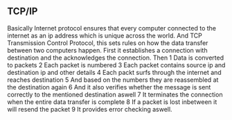 ## TCP/IP

Basically Internet protocol ensures that every computer connected to the internet as an ip address which is unique across the world.
And TCP Transmission Control Protocol, this sets rules on how the data transfer between two computers happen.
First it establishes a connection with destination and the acknowledges the connection. Then
1⁠ ⁠Data is converted to packets
2⁠ ⁠⁠Each packet is numbered
3⁠ ⁠⁠Each packet contains source ip and destination ip and other details
4⁠ ⁠⁠Each packt surfs through the internet and reaches destination
5⁠ ⁠⁠And based on the numbers they are reassembled at the destination again
6 ⁠⁠And it also verifies whether the message is sent correctly to the mentioned destination aswell
7 It terminates the connection when the entire data transfer is complete
8 If a packet is lost inbetween it will resend the packet
9 It provides error checking aswell.

